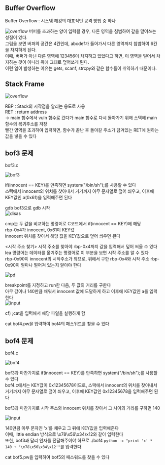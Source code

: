 Buffer Overflow
---------------
Buffer Overflow : 시스템 해킹의 대표적인 공격 방법 중 하나   

![overflow](https://ifh.cc/g/BfKp5N.jpg)
버퍼를 초과하는 양이 입력될 경우, 다른 영역을 침범하여 갚을 덮어쓰는 성질이 있다.   
그림을 보면 버퍼의 공간은 4칸인데, abcdef가 들어가서 다른 영역까지 침범하여 6칸을 차지하게 된다.    
이때, 버퍼가 아닌 다른 영역에 123456이 차지하고 있었다고 하면, 이 영역을 밀어서 차지하는 것이 아니라 위에 그대로 덮어쓰게 된다.   
이런 일이 발생하는 이유는 gets, scanf, strcpy와 같은 함수들이 취약하기 때문이다.   

Stack Frame
-----------
![overflow](https://ifh.cc/g/blCnig.png)

RBP : Stack의 시작점을 알리는 용도로 사용   
RET : return address   
-> main 함수에서 vuln 함수로 갔다가 main 함수로 다시 돌아가기 위해 스택에 main 함수의 복귀주소를 저장   
빨간 영역을 초과하여 입력하면, 함수가 끝난 후 돌아갈 주소가 담겨있는 RET에 원하는 값을 넣을 수 있다   

bof3 문제
--------
bof3.c

![bof3](https://ifh.cc/g/a1znrl.jpg)   

if(innocent == KEY)를 만족하면 system("/bin/sh");를 사용할 수 있다   
스택에서 innocent의 위치를 찾아내서 거기까지 아무 문자열로 덮어 씌우고, 이후에 KEY값인 a(0x61)을 입력해주면 된다   

gdb bof3으로 gdb 시작   
![disas](https://ifh.cc/g/JZ8HCF.jpg)   

cmp는 두 값을 비교하는 명령어로 C코드에서 if(innocent == KEY)에 해당   
rbp-0x4가 innocent, 0x61이 KEY값    
innocent 위치를 찾아서 해당 값을 KEY값으로 덮어 씌우면 된다  

<시작 주소 찾기>
시작 주소를 찾아야 rbp-0x4까지 값을 입력해서 덮어 씌울 수 있다   
lea 명령어는 데이터를 옮겨주는 명령어로 이 부분을 보면 시작 주소를 알 수 있다      
rbp-0x90이 innocent의 시작주소가 되므로, 위에서 구한 rbp-0x4와 시작 주소 rbp-0x90이 얼마나 떨어져 있는지 알아야 한다   

![pd](https://ifh.cc/g/gAnnS0.jpg)   

breakpoint를 지정하고 run한 다음, 두 값의 거리를 구한다   
아무 값이나 140만큼 채워서 innocent 값에 도달하게 하고 이후에 KEY값인 a를 입력한다   
![input](https://ifh.cc/g/COYbt1.png)   

cf) ;cat을 입력해서 해당 파일을 실행하게 함

cat bof4.pw을 입력하여 bof4의 패스워드를 찾을 수 있다

bof4 문제
--------
bof4.c

![bof4](https://ifh.cc/g/MrCcTP.jpg)

bof3과 마찬가지로 if(innocent == KEY)를 만족하면 system("/bin/sh");를 사용할 수 있다    
bof4.c에서는 KEY값이 0x12345678이므로, 스택에서 innocent의 위치를 찾아내서 거기까지 아무 문자열로 덮어 씌우고, 이후에 KEY값인 0x12345678을 입력해주면 된다    

bof3과 마찬가지로 시작 주소와 innocent 위치를 찾아서 그 사이의 거리를 구하면 140 

![input](https://ifh.cc/g/g6se1b.png)

140만큼 아무 문자인 'x'를 채우고 그 뒤에 KEY값을 입력해준다   
이때, little endian 방식으로 \x78\x56\x34\x12와 같이 입력한다     
또한, bof3과 달리 인자를 전달해주어야 하므로 ./bof4 `python -c "print 'x' * 140 + '\x78\x56\x34\x12'"`를 입력한다   

cat bof5.pw을 입력하여 bof5의 패스워드를 찾을 수 있다
